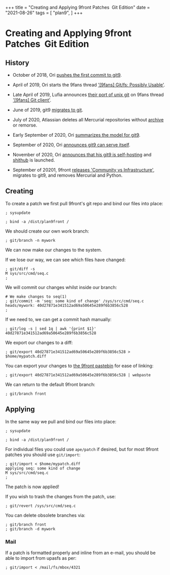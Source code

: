 +++
title = "Creating and Applying 9front Patches ­ Git Edition"
date = "2021-08-26"
tags = [
	"plan9",
]
+++

# Creating and Applying 9front Patches ­ Git Edition

## History

- October of 2018, Ori [pushes the first commit to git9](https://github.com/Plan9-Archive/git9-hg/commit/22d65457a396771799379df6a8662b312be80a42).

- April of 2019, Ori starts the 9fans thread ['[9fans] Git/fs: Possibly Usable'](https://9fans.topicbox.com/groups/9fans/Tfe05d23d2da2ea57-M6ff60bdc26cbe145050c6f8a/9fans-git-fs-possibly-usable).

- Late April of 2019, Lufia announces [their port of unix git](https://github.com/lufia/git) on 9fans thread ['[9fans] Git client'](https://9fans.topicbox.com/groups/9fans/Te3752ec266e3a002-M7286f7236d8aab10096f7946/9fans-git-client).

- June of 2019, git9 [migrates to git](https://shithub.us/ori/git9/ec28e68d5f5d72748d4b2d0be2861956b856ef4f/commit.html).

- July of 2020, Atlassian deletes all Mercurial repositories without [archive](https://github.com/Plan9-Archive/git9-hg) or remorse.

- Early September of 2020, Ori [summarizes the model for git9](https://orib.dev/git9.html).

- September of 2020, Ori [announces git9 can serve itself](https://orib.dev/gitserve.html).

- November of 2020, Ori [announces that his git9 is self-hosting](https://orib.dev/githosting.html) and [shithub](https://shithub.us/) is launched.

- September of 20201, 9front [releases 'Community vs Infrastructure'](http://9front.org/releases/), migrates to git9, and removes Mercurial and Python.

## Creating

To create a patch we first pull 9front's git repo and bind our files into place:

```text
; sysupdate

; bind -a /dist/plan9front /
```

We should create our own work branch:

```text
; git/branch -n mywork
```
We can now make our changes to the system.

If we lose our way, we can see which files have changed:

```text
; git/diff -s
M sys/src/cmd/seq.c
;
```

We will commit our changes whilst inside our branch:

```text
# We make changes to seq(1)
; git/commit -m 'seq: some kind of change' /sys/src/cmd/seq.c
heads/mywork: 40d27871e341512ad69a50645e289f6b3856c528
;
```

If we need to, we can get a commit hash manually:

```text
; git/log -s | sed 1q | awk '{print $1}'
40d27871e341512ad69a50645e289f6b3856c528
```

We export our changes to a diff:

```text
; git/export 40d27871e341512ad69a50645e289f6b3856c528 > $home/mypatch.diff
```

You can export your changes to [the 9front pastebin](http://okturing.com/) for ease of linking:

```text
; git/export 40d27871e341512ad69a50645e289f6b3856c528 | webpaste
```

We can return to the default 9front branch:

```text
; git/branch front
```

## Applying

In the same way we pull and bind our files into place:

```text
; sysupdate

; bind -a /dist/plan9front /
```

For individual files you could use `ape/patch` if desired, but for most 9front patches you should use `git/import`:

```text
; git/import < $home/mypatch.diff
applying seq: some kind of change
M sys/src/cmd/seq.c
;
```

The patch is now applied!

If you wish to trash the changes from the patch, use:

```text
; git/revert /sys/src/cmd/seq.c
```

You can delete obsolete branches via:

```text
; git/branch front
; git/branch -d mywork
```

### Mail

If a patch is formatted properly and inline from an e-mail, you should be able to import from upasfs as per:

```text
; git/import < /mail/fs/mbox/4321
```
